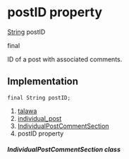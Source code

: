 
<div>

# postID property

</div>


[String](https://api.flutter.dev/flutter/dart-core/String-class.html)
postID


final




ID of a post with associated comments.



## Implementation

``` language-dart
final String postID;
```







1.  [talawa](../../index.html)
2.  [individual_post](../../views_after_auth_screens_feed_individual_post/)
3.  [IndividualPostCommentSection](../../views_after_auth_screens_feed_individual_post/IndividualPostCommentSection-class.html)
4.  postID property

##### IndividualPostCommentSection class








